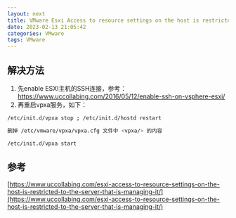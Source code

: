 ```yaml
---
layout: next
title: VMware Esxi Access to resource settings on the host is restricted to the server...解决方法 
date: 2023-02-13 21:05:42
categories: VMware
tags: VMware
---
```


## 解决方法
1. 先enable ESXI主机的SSH连接，参考：https://www.uccollabing.com/2016/05/12/enable-ssh-on-vsphere-esxi/
2. 再重启vpxa服务，如下：
```bash
/etc/init.d/vpxa stop ; /etc/init.d/hostd restart

删掉 /etc/vmware/vpxa/vpxa.cfg 文件中 <vpxa/> 的内容

/etc/init.d/vpxa start
```
<!-- more -->
## 参考
[https://www.uccollabing.com/esxi-access-to-resource-settings-on-the-host-is-restricted-to-the-server-that-is-managing-it/](https://www.uccollabing.com/esxi-access-to-resource-settings-on-the-host-is-restricted-to-the-server-that-is-managing-it/)



